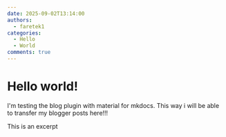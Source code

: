 ```yaml
---
date: 2025-09-02T13:14:00
authors:
  - faretek1
categories:
  - Hello
  - World
comments: true
---
```


# Hello world!

I'm testing the blog plugin with material for mkdocs. This way i will be able to transfer my blogger posts here!!!

<!-- more -->

This is an excerpt